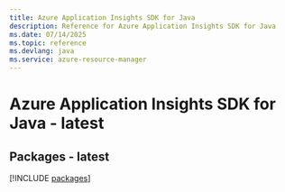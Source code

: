 ```yaml
---
title: Azure Application Insights SDK for Java
description: Reference for Azure Application Insights SDK for Java
ms.date: 07/14/2025
ms.topic: reference
ms.devlang: java
ms.service: azure-resource-manager
---
```

# Azure Application Insights SDK for Java - latest
## Packages - latest
[!INCLUDE [packages](application-insights-index.md)]